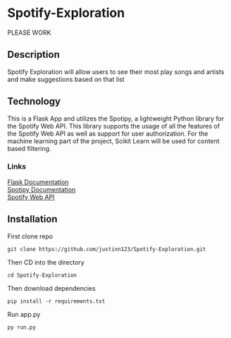 # Spotify-Exploration
PLEASE WORK
## Description
Spotify Exploration will allow users to see their most play songs and artists and make suggestions based on that list

## Technology
This is a Flask App and utilizes the Spotipy, a lightweight Python library for the Spotify Web API.
This library supports the usage of all the features of the Spotify Web API as well as support for user
authorization. For the machine learning part of the project, Scikit Learn will be used for content based filtering. 

### Links
[Flask Documentation](https://flask.palletsprojects.com/en/stable/)\
[Spotipy Documentation](https://spotipy.readthedocs.io/en/2.25.0/)\
[Spotify Web API](https://developer.spotify.com/documentation/web-api)


## Installation
First clone repo
```shell
git clone https://github.com/justinn123/Spotify-Exploration.git
```
Then CD into the directory
```shell
cd Spotify-Exploration
```

Then download dependencies
```shell 
pip install -r requirements.txt
```

Run app.py
```shell
py run.py
```

